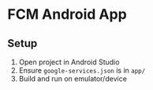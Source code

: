# FCM Android App
## Setup
1. Open project in Android Studio
2. Ensure `google-services.json` is in `app/`
3. Build and run on emulator/device
